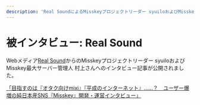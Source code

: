 ```yaml
---
description: 'Real SoundによるMisskeyプロジェクトリーダー syuiloおよびMisskey最大サーバー管理人 村上さんへのインタビューが公開されました'
---
```


# 被インタビュー: Real Sound

Webメディア[Real Sound](https://realsound.jp/)からのMisskeyプロジェクトリーダー syuiloおよびMisskey最大サーバー管理人 村上さんへのインタビュー記事が公開されました。

[「目指すのは『オタク向けmixi』『平成のインターネット』……？　ユーザー爆増の純日本産SNS『Misskey』開発・運営インタビュー」](https://realsound.jp/tech/2023/09/post-1422348.html)
